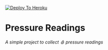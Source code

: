 [![Deploy To Heroku](https://github.com/j-dunham/pressure_readings/actions/workflows/main.yml/badge.svg?event=push)](https://github.com/j-dunham/pressure_readings/actions/workflows/main.yml)

# Pressure Readings
_A simple project to collect 🩸 pressure readings_

